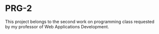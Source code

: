 # PRG-2
This project belongs to the second work on programming class requested by my professor of Web Applications Development.
